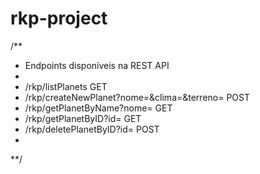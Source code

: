 # rkp-project

/**
 * Endpoints disponíveis na REST API
 * 
 * /rkp/listPlanets GET
 * /rkp/createNewPlanet?nome=&clima=&terreno= POST
 * /rkp/getPlanetByName?nome= GET
 * /rkp/getPlanetByID?id= GET
 * /rkp/deletePlanetByID?id= POST
 * 
 **/
